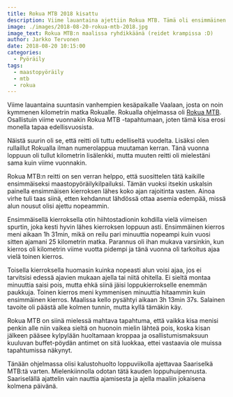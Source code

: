 ```yaml
---
title: Rokua MTB 2018 kisattu
description: Viime lauantaina ajettiin Rokua MTB. Tämä oli ensimmäinen isompi kisa, jonka ajoin toista kertaa.
image: ./images/2018-08-20-rokua-mtb-2018.jpg
image_text: Rokua MTB:n maalissa ryhdikkäänä (reidet krampissa :D)
author: Jarkko Tervonen
date: 2018-08-20 10:15:00
categories:
  - Pyöräily
tags:
  - maastopyöräily
  - mtb
  - rokua
---
```

Viime lauantaina suuntasin vanhempien kesäpaikalle Vaalaan, josta on noin kymmenen kilometrin matka Rokualle. Rokualla ohjelmassa oli [Rokua MTB](https://www.rokuamtb.com/). Osallistuin viime vuonnakin Rokua MTB -tapahtumaan, joten tämä kisa erosi monella tapaa edellisvuosista.

Näistä suurin oli se, että reitti oli tuttu edelliseltä vuodelta. Lisäksi olen rullaillut Rokualla ilman numerolappua muutaman kerran. Tänä vuonna loppuun oli tullut kilometrin lisälenkki, mutta muuten reitti oli mielestäni sama kuin viime vuonnakin.

Rokua MTB:n reitti on sen verran helppo, että suosittelen tätä kaikille ensimmäiseksi maastopyöräilykilpailuksi. Tämän vuoksi itsekin uskalsin painella ensimmäisen kierroksen lähes koko ajan rajoitinta vasten. Ainoa virhe tuli taas siinä, etten kehdannut lähdössä ottaa asemia edempää, missä alun nousut olisi ajettu nopeammin.

Ensimmäisellä kierroksella otin hiihtostadionin kohdilla vielä viimeisen spurtin, joka kesti hyvin lähes kierroksen loppuun asti. Ensimmäinen kierros meni aikaan 1h 31min, mikä on reilu pari minuuttia nopeampi kuin vuosi sitten ajamani 25 kilometrin matka. Parannus oli ihan mukava varsinkin, kun kierros oli kilometrin viime vuotta pidempi ja tänä vuonna oli tarkoitus ajaa vielä toinen kierros.

Toisella kierroksella huomasin kuinka nopeasti alun voisi ajaa, jos ei tarvitsisi edessä ajavien mukaan ajella tai niitä ohitella. Ei sieltä montaa minuuttia saisi pois, mutta ehkä siinä jäisi loppukierrokselle enemmän paukkuja. Toinen kierros meni kymmenisen minuuttia hitaammin kuin ensimmäinen kierros. Maalissa kello pysähtyi aikaan 3h 13min 37s. Salainen tavoite oli päästä alle kolmen tunnin, mutta kyllä tämäkin käy.

Rokua MTB on siinä mielessä mahtava tapahtuma, että vaikka kisa menisi penkin alle niin vaikea sieltä on huonoin mielin lähteä pois, koska kisan jälkeen pääsee kylpylään huoltamaan kroppaa ja osallistumismaksuun kuuluvan buffet-pöydän antimet on sitä luokkaa, ettei vastaavia ole muissa tapahtumissa näkynyt.

Tänään ohjelmassa olisi kalustohuolto loppuviikolla ajettavaa Saariselkä MTB:tä varten. Mielenkiinnolla odotan tätä kauden loppuhuipennusta. Saariselällä ajattelin vain nauttia ajamisesta ja ajella maaliin jokaisena kolmena päivänä.
